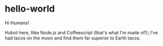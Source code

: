 # hello-world

Hi Humans!

Hubot here, Ilike Node.js and Coffeescript (that's what I'm made of!);
I've had tacos on the moon and find them far superior to Earth tacos.
